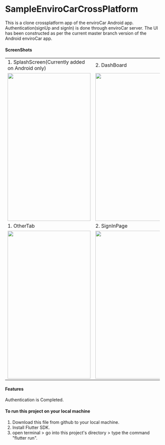 # SampleEnviroCarCrossPlatform
This is a clone crossplatform app of the enviroCar Android app. 
Authentication(signUp and signIn) is done through enviroCar server. 
The UI has been constructed as per the current master branch version of the Android enviroCar app. 

#### ScreenShots
<table>
  <tr>
    <td>1. SplashScreen(Currently added on Android only)</td>
     <td>2. DashBoard</td>
     <td>3. MyTracks</td>
  </tr>
  <tr>
    <td><img src="https://github.com/swayamkaul/SampleEnviroCarCrossPlatform/blob/master/AppScreenShots/SplashScreen.png" width=270 height=480></td>
    <td><img src="https://github.com/swayamkaul/SampleEnviroCarCrossPlatform/blob/master/AppScreenShots/DashBoard.png" width=270 height=480></td>
    <td><img src="https://github.com/swayamkaul/SampleEnviroCarCrossPlatform/blob/master/AppScreenShots/MyTracks.png" width=270 height=480></td>
  </tr>
    <tr>
    <td>1. OtherTab</td>
     <td>2. SignInPage</td>
     <td>3. SignUpPage</td>
  </tr>
    <tr>
    <td><img src="https://github.com/swayamkaul/SampleEnviroCarCrossPlatform/blob/master/AppScreenShots/OtherTab.png" width=270 height=480></td>
    <td><img src="https://github.com/swayamkaul/SampleEnviroCarCrossPlatform/blob/master/AppScreenShots/SignIn.png" width=270 height=480></td>
    <td><img src="https://github.com/swayamkaul/SampleEnviroCarCrossPlatform/blob/master/AppScreenShots/LogIn.png" width=270 height=480></td>
  </tr>
 </table>
 
 #### Features
 Authentication is Completed.
 
 #### To run this project on your local machine
 1. Download this file from github to your local machine.
 2. Install Flutter SDK.
 3. open terminal > go into this project's directory > type the command "flutter run".
